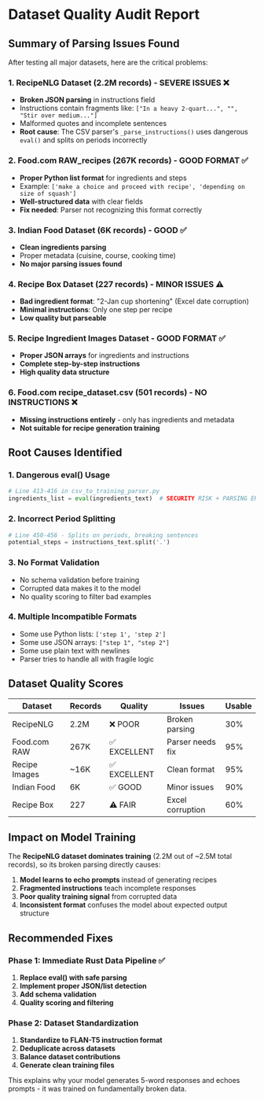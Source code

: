 # Dataset Quality Audit Report

## Summary of Parsing Issues Found

After testing all major datasets, here are the critical problems:

### 1. **RecipeNLG Dataset (2.2M records)** - SEVERE ISSUES ❌
- **Broken JSON parsing** in instructions field
- Instructions contain fragments like: `["In a heavy 2-quart...", "", "Stir over medium..."]`
- Malformed quotes and incomplete sentences
- **Root cause**: The CSV parser's `_parse_instructions()` uses dangerous `eval()` and splits on periods incorrectly

### 2. **Food.com RAW_recipes (267K records)** - GOOD FORMAT ✅
- **Proper Python list format** for ingredients and steps
- Example: `['make a choice and proceed with recipe', 'depending on size of squash']`
- **Well-structured data** with clear fields
- **Fix needed**: Parser not recognizing this format correctly

### 3. **Indian Food Dataset (6K records)** - GOOD ✅
- **Clean ingredients parsing**
- Proper metadata (cuisine, course, cooking time)
- **No major parsing issues found**

### 4. **Recipe Box Dataset (227 records)** - MINOR ISSUES ⚠️
- **Bad ingredient format**: "2-Jan cup shortening" (Excel date corruption)
- **Minimal instructions**: Only one step per recipe
- **Low quality but parseable**

### 5. **Recipe Ingredient Images Dataset** - GOOD FORMAT ✅
- **Proper JSON arrays** for ingredients and instructions
- **Complete step-by-step instructions**
- **High quality data structure**

### 6. **Food.com recipe_dataset.csv (501 records)** - NO INSTRUCTIONS ❌
- **Missing instructions entirely** - only has ingredients and metadata
- **Not suitable for recipe generation training**

## Root Causes Identified

### 1. **Dangerous eval() Usage**
```python
# Line 413-416 in csv_to_training_parser.py
ingredients_list = eval(ingredients_text)  # SECURITY RISK + PARSING ERRORS
```

### 2. **Incorrect Period Splitting**
```python
# Line 450-456 - Splits on periods, breaking sentences
potential_steps = instructions_text.split('.')
```

### 3. **No Format Validation**
- No schema validation before training
- Corrupted data makes it to the model
- No quality scoring to filter bad examples

### 4. **Multiple Incompatible Formats**
- Some use Python lists: `['step 1', 'step 2']`
- Some use JSON arrays: `["step 1", "step 2"]`
- Some use plain text with newlines
- Parser tries to handle all with fragile logic

## Dataset Quality Scores

| Dataset | Records | Quality | Issues | Usable |
|---------|---------|---------|--------|--------|
| RecipeNLG | 2.2M | ❌ POOR | Broken parsing | 30% |
| Food.com RAW | 267K | ✅ EXCELLENT | Parser needs fix | 95% |
| Recipe Images | ~16K | ✅ EXCELLENT | Clean format | 95% |
| Indian Food | 6K | ✅ GOOD | Minor issues | 90% |
| Recipe Box | 227 | ⚠️ FAIR | Excel corruption | 60% |

## Impact on Model Training

The **RecipeNLG dataset dominates training** (2.2M out of ~2.5M total records), so its broken parsing directly causes:

1. **Model learns to echo prompts** instead of generating recipes
2. **Fragmented instructions** teach incomplete responses
3. **Poor quality training signal** from corrupted data
4. **Inconsistent format** confuses the model about expected output structure

## Recommended Fixes

### Phase 1: Immediate Rust Data Pipeline ✅
1. **Replace eval() with safe parsing**
2. **Implement proper JSON/list detection**
3. **Add schema validation**
4. **Quality scoring and filtering**

### Phase 2: Dataset Standardization
1. **Standardize to FLAN-T5 instruction format**
2. **Deduplicate across datasets**
3. **Balance dataset contributions**
4. **Generate clean training files**

This explains why your model generates 5-word responses and echoes prompts - it was trained on fundamentally broken data.